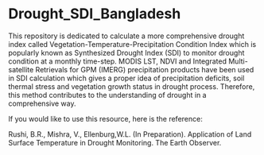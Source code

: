 # Drought_SDI_Bangladesh

This repository is dedicated to calculate a more comprehensive drought index called Vegetation-Temperature-Precipitation Condition Index which is popularly known as Synthesized Drought Index (SDI) to monitor drought condition at a monthly time-step. MODIS LST, NDVI and Integrated Multi-satellite Retrievals for GPM (IMERG) precipitation products have been used in SDI calculation which gives a proper idea of precipitation deficits, soil thermal stress and vegetation growth status in drought process. Therefore, this method contributes to the understanding of drought in a comprehensive way. 

If you would like to use this resource, here is the reference:

Rushi, B.R., Mishra, V., Ellenburg,W.L. (In Preparation). Application of Land Surface Temperature in Drought Monitoring. The Earth Observer.
